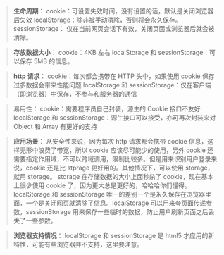 > **生命周期**：
> cookie：可设置失效时间，没有设置的话，默认是关闭浏览器后失效
> localStorage：除非被手动清除，否则将会永久保存。
> sessionStorage： 仅在当前网页会话下有效，关闭页面或浏览器后就会被清除。

> **存放数据大小**：
> cookie：4KB 左右
> localStorage 和 sessionStorage：可以保存 5MB 的信息。

> **http 请求**：
> cookie：每次都会携带在 HTTP 头中，如果使用 cookie 保存过多数据会带来性能问题
> localStorage 和 sessionStorage：仅在客户端（即浏览器）中保存，不参与和服务器的通信

> 易用性：
> cookie：需要程序员自己封装，源生的 Cookie 接口不友好
> localStorage 和 sessionStorage：源生接口可以接受，亦可再次封装来对 Object 和 Array 有更好的支持

> **应用场景**：
> 从安全性来说，因为每次 http 请求都会携带 cookie 信息，这样无形中浪费了带宽，所以 cookie 应该尽可能少的使用，另外 cookie 还需要指定作用域，不可以跨域调用，限制比较多。但是用来识别用户登录来说，cookie 还是比 stprage 更好用的。其他情况下，可以使用 storage，就用 storage。
> storage 在存储数据的大小上面秒杀了 cookie，现在基本上很少使用 cookie 了，因为更大总是更好的，哈哈哈你们懂得。
> localStorage 和 sessionStorage 唯一的差别一个是永久保存在浏览器里面，一个是关闭网页就清除了信息。localStorage 可以用来夸页面传递参数，sessionStorage 用来保存一些临时的数据，防止用户刷新页面之后丢失了一些参数。

> **浏览器支持情况**：
> localStorage 和 sessionStorage 是 html5 才应用的新特性，可能有些浏览器并不支持，这里要注意。
